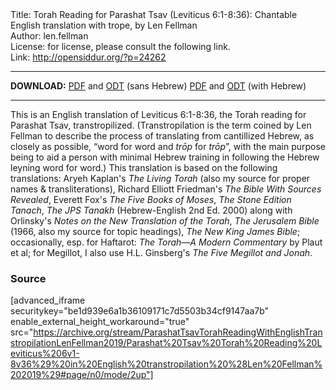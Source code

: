 <html>
<head></head>
<body>
Title: Torah Reading for Parashat Tsav (Leviticus 6:1-8:36): Chantable English translation with trope, by Len Fellman<br />
Author: len.fellman<br />
License: for license, please consult the following link.<br />
Link: <a href="http://opensiddur.org/?p=24262">http://opensiddur.org/?p=24262</a>
<p />
<hr />

<style type="text/css" media="all">.printfriendly {display: none!important;}</style>

<strong>DOWNLOAD:</strong> 
<a href="https://archive.org/download/ParashatTsavTorahReadingWithEnglishTranstropilationLenFellman2019/Parashat%20Tsav%20Torah%20Reading%20Leviticus%206v1-8v36%29%20in%20English%20transtropilation%20%28Len%20Fellman%202019%29%20-%20english%20only.pdf">PDF</a> and <a href="https://archive.org/download/ParashatTsavTorahReadingWithEnglishTranstropilationLenFellman2019/Parashat%20Tsav%20Torah%20Reading%20Leviticus%206v1-8v36%29%20in%20English%20transtropilation%20%28Len%20Fellman%202019%29%20-%20english%20only.odt">ODT</a> (sans Hebrew) 
<a href="https://archive.org/download/ParashatTsavTorahReadingWithEnglishTranstropilationLenFellman2019/Parashat%20Tsav%20Torah%20Reading%20Leviticus%206v1-8v36%29%20in%20English%20transtropilation%20%28Len%20Fellman%202019%29.pdf">PDF</a> and <a href="https://archive.org/download/ParashatTsavTorahReadingWithEnglishTranstropilationLenFellman2019/Parashat%20Tsav%20Torah%20Reading%20Leviticus%206v1-8v36%29%20in%20English%20transtropilation%20%28Len%20Fellman%202019%29.odt">ODT</a> (with Hebrew)


<hr />

This is an English translation of Leviticus 6:1-8:36, the Torah reading for Parashat Tsav, transtropilized. (Transtropilation is the term coined by Len Fellman to describe the process of translating from cantillized Hebrew, as closely as possible, “word for word and <em>trōp</em> for <em>trōp</em>”, with the main purpose being to aid a person with minimal Hebrew training in following the Hebrew leyning word for word.) This translation is based on the following translations: Aryeh Kaplan's <em>The Living Torah</em> (also my source for proper names & transliterations), Richard Elliott Friedman's <em>The Bible With Sources Revealed</em>, Everett Fox's <em>The Five Books of Moses</em>, <em>The Stone Edition Tanach</em>, <em>The JPS Tanakh</em> (Hebrew-English 2nd Ed. 2000) along with Orlinsky's <em>Notes on the New Translation of the Torah</em>, <em>The Jerusalem Bible</em> (1966, also my source for topic headings), <em>The New King James Bible</em>; occasionally, esp. for Haftarot: <em>The Torah—A Modern Commentary</em> by Plaut et al; for Megillot, I also use H.L. Ginsberg's <em>The Five Megillot and Jonah</em>.

<h3>Source</h3>

[advanced_iframe securitykey="be1d939e6a1b36109171c7d5503b34cf9147aa7b" enable_external_height_workaround="true" src="https://archive.org/stream/ParashatTsavTorahReadingWithEnglishTranstropilationLenFellman2019/Parashat%20Tsav%20Torah%20Reading%20Leviticus%206v1-8v36%29%20in%20English%20transtropilation%20%28Len%20Fellman%202019%29#page/n0/mode/2up"]

</body>
</html>